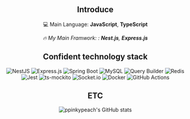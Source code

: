 <div align=center>

## Introduce


  
💻 Main Language: **JavaScript**, **TypeScript**
  
_🔥 My Main Framwork:  : **Nest.js**, **Express.js**_



## Confident technology stack 

![NestJS](https://img.shields.io/badge/Nestjs-E0234E?style=for-the-badge&logo=Nestjs&logoColor=black)
![Express.js](https://img.shields.io/badge/Expressjs-000000?style=for-the-badge&logo=Express&logoColor=white)
![Spring Boot](https://img.shields.io/badge/Spring_Boot-6DB33F?style=for-the-badge&logo=Spring_Boot&logoColor=white)
![MySQL](https://img.shields.io/badge/MySQL-4479A1?style=for-the-badge&logo=MySQL&logoColor=white)
![Query Builder](https://img.shields.io/badge/Query_Builder-0769AD?style=for-the-badge)
![Redis](https://img.shields.io/badge/Redis-DC382D?style=for-the-badge&logo=Redis&logoColor=white)
![Jest](https://img.shields.io/badge/Jest-C21325?style=for-the-badge&logo=Jest&logoColor=white)
![ts-mockito](https://img.shields.io/badge/ts--mockito-3178C6?style=for-the-badge&logo=TypeScript&logoColor=white)
![Socket.io](https://img.shields.io/badge/Socket.io-010101?style=for-the-badge&logo=Socket.io&logoColor=white)
![Docker](https://img.shields.io/badge/Docker-2496ED?style=for-the-badge&logo=Docker&logoColor=white)
![GitHub Actions](https://img.shields.io/badge/GitHub_Actions-2088FF?style=for-the-badge&logo=GitHubActions&logoColor=white)








  ## ETC

![ppinkypeach's GitHub stats](https://github-readme-stats.vercel.app/api?username=ppinkypeach&show_icons=true&theme=radical)



</div>
